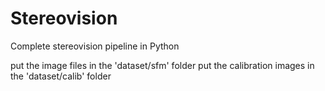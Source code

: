 # Stereovision
Complete stereovision pipeline in Python

put the image files in the 'dataset/sfm' folder
put the calibration images in the 'dataset/calib' folder
